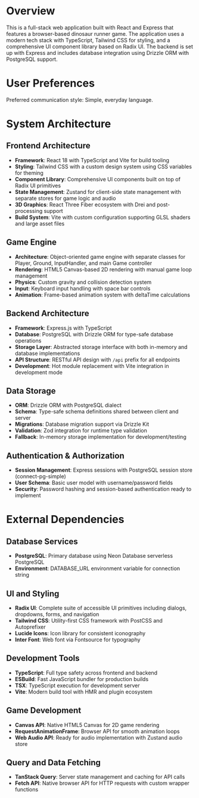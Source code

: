 # Overview

This is a full-stack web application built with React and Express that features a browser-based dinosaur runner game. The application uses a modern tech stack with TypeScript, Tailwind CSS for styling, and a comprehensive UI component library based on Radix UI. The backend is set up with Express and includes database integration using Drizzle ORM with PostgreSQL support.

# User Preferences

Preferred communication style: Simple, everyday language.

# System Architecture

## Frontend Architecture
- **Framework**: React 18 with TypeScript and Vite for build tooling
- **Styling**: Tailwind CSS with a custom design system using CSS variables for theming
- **Component Library**: Comprehensive UI components built on top of Radix UI primitives
- **State Management**: Zustand for client-side state management with separate stores for game logic and audio
- **3D Graphics**: React Three Fiber ecosystem with Drei and post-processing support
- **Build System**: Vite with custom configuration supporting GLSL shaders and large asset files

## Game Engine
- **Architecture**: Object-oriented game engine with separate classes for Player, Ground, InputHandler, and main Game controller
- **Rendering**: HTML5 Canvas-based 2D rendering with manual game loop management
- **Physics**: Custom gravity and collision detection system
- **Input**: Keyboard input handling with space bar controls
- **Animation**: Frame-based animation system with deltaTime calculations

## Backend Architecture
- **Framework**: Express.js with TypeScript
- **Database**: PostgreSQL with Drizzle ORM for type-safe database operations
- **Storage Layer**: Abstracted storage interface with both in-memory and database implementations
- **API Structure**: RESTful API design with `/api` prefix for all endpoints
- **Development**: Hot module replacement with Vite integration in development mode

## Data Storage
- **ORM**: Drizzle ORM with PostgreSQL dialect
- **Schema**: Type-safe schema definitions shared between client and server
- **Migrations**: Database migration support via Drizzle Kit
- **Validation**: Zod integration for runtime type validation
- **Fallback**: In-memory storage implementation for development/testing

## Authentication & Authorization
- **Session Management**: Express sessions with PostgreSQL session store (connect-pg-simple)
- **User Schema**: Basic user model with username/password fields
- **Security**: Password hashing and session-based authentication ready to implement

# External Dependencies

## Database Services
- **PostgreSQL**: Primary database using Neon Database serverless PostgreSQL
- **Environment**: DATABASE_URL environment variable for connection string

## UI and Styling
- **Radix UI**: Complete suite of accessible UI primitives including dialogs, dropdowns, forms, and navigation
- **Tailwind CSS**: Utility-first CSS framework with PostCSS and Autoprefixer
- **Lucide Icons**: Icon library for consistent iconography
- **Inter Font**: Web font via Fontsource for typography

## Development Tools
- **TypeScript**: Full type safety across frontend and backend
- **ESBuild**: Fast JavaScript bundler for production builds
- **TSX**: TypeScript execution for development server
- **Vite**: Modern build tool with HMR and plugin ecosystem

## Game Development
- **Canvas API**: Native HTML5 Canvas for 2D game rendering
- **RequestAnimationFrame**: Browser API for smooth animation loops
- **Web Audio API**: Ready for audio implementation with Zustand audio store

## Query and Data Fetching
- **TanStack Query**: Server state management and caching for API calls
- **Fetch API**: Native browser API for HTTP requests with custom wrapper functions